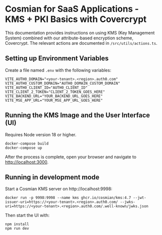 # Cosmian for SaaS Applications - KMS + PKI Basics with Covercrypt

This documentation provides instructions on using KMS (Key Management System) combined with our attribute-based encryption scheme, Covercrypt.
The relevant actions are documented in `/src/utils/actions.ts`.

## Setting up Environment Variables

Create a file named `.env` with the following variables:

```
VITE_AUTH0_DOMAIN="<your-tenant>.<region>.auth0.com"
VITE_AUTH0_CUSTOM_DOMAIN="AUTH0_DOMAIN_CUSTOM_DOMAIN"
VITE_AUTH0_CLIENT_ID="AUTH0_CLIENT_ID"
VITE_CLIENT_2_TOKEN="CLIENT_2_TOKEN_GOES_HERE"
VITE_BACKEND_URL="YOUR_BACKEND_URL_GOES_HERE"
VITE_MSE_APP_URL="YOUR_MSE_APP_URL_GOES_HERE"
```

## Running the KMS Image and the User Interface (UI)

Requires Node version 18 or higher.

```
docker-compose build
docker-compose up
```

After the process is complete, open your browser and navigate to [http://localhost:3000](http://localhost:3000/).

## Running in development mode

Start a Cosmian KMS server on http://localhost:9998:

```
docker run -p 9998:9998 --name kms ghcr.io/cosmian/kms:4.7 --jwt-issuer-uri=https://<your-tenant>.<region>.auth0.com/ --jwks-uri=https://<your-tenant>.<region>.auth0.com/.well-known/jwks.json
```

Then start the UI with:

```
npm install
npm run dev
```
